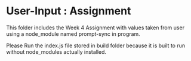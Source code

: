 # User-Input : Assignment

This folder includes the Week 4 Assignment with values taken from user using a node_module named prompt-sync in program.

Please Run the index.js file stored in build folder because it is built to run without node_modules actually installed.
